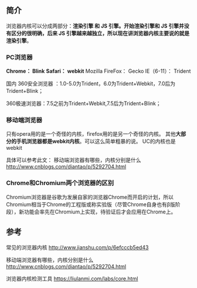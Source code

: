 ## 简介
浏览器内核可以分成两部分：**渲染引擎 和 JS 引擎。**开始渲染引擎和 JS 引擎并没有区分的很明确，后来 JS 引擎越来越独立，所以**现在讲浏览器内核主要说的就是渲染引擎**。


### PC浏览器
**Chrome： Blink**
**Safari： webkit**
Mozilla FireFox： Gecko
IE（6-11）： Trident

国内
360安全浏览器 ：1.0-5.0为Trident，6.0为Trident+Webkit，7.0后为Trident+Blink；

360极速浏览器：7.5之前为Trident+Webkit,7.5后为Trident+Blink；


### 移动端浏览器
只有opera用的是一个奇怪的内核，firefox用的是另一个奇怪的内核。
其他**大部分的手机浏览器都是webkit内核**。可以这么简单粗暴的说。
UC的内核也是webkit

具体可以参考此文：
移动端浏览器有哪些，内核分别是什么
http://www.cnblogs.com/diantao/p/5292704.html



### Chrome和Chromium两个浏览器的区别
Chromium浏览器是谷歌为发展自家的浏览器Chrome而开启的计划，所以Chromium相当于Chrome的工程版或称实验版（尽管Chrome自身也有β版阶段），新功能会率先在Chromium上实现，待验证后才会应用在Chrome上。




## 参考
常见的浏览器内核
http://www.jianshu.com/p/6efcccb5ed43

移动端浏览器有哪些，内核分别是什么
http://www.cnblogs.com/diantao/p/5292704.html

浏览器内核检测工具
https://liulanmi.com/labs/core.html